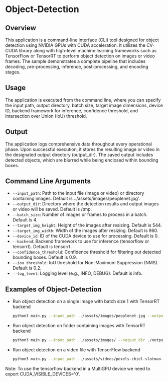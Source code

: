 # Object-Detection

## Overview

This application is a command-line interface (CLI) tool designed for object detection using NVIDIA GPUs with CUDA acceleration. It utilizes the CV-CUDA library along with high-level machine learning frameworks such as TensorFlow or TensorRT to perform object detection on images or video frames. The sample demonstrates a complete pipeline that includes decoding, pre-processing, inference, post-processing, and encoding stages.

## Usage

The application is executed from the command line, where you can specify the input path, output directory, batch size, target image dimensions, device ID, backend framework for inference, confidence threshold, and Intersection over Union (IoU) threshold.

## Output

The application  logs comprehensive data throughout every operational phase. Upon successful execution, it stores the resulting image or video in the designated output directory (output_dir). The saved output includes detected objects, which are blurred while being enclosed within bounding boxes.

## Command Line Arguments
- `--input_path`: Path to the input file (image or video) or directory containing images. Default is ../assets/images/peoplenet.jpg'.
- `--output_dir`:  Directory where the detection results and output images or video will be saved. Default is /tmp.
- `--batch_size`: Number of images or frames to process in a batch. Default is 4.
- `--target_img_height`: Height of the images after resizing. Default is 544.
- `--target_img_width`: Width of the images after resizing. Default is 960.
- `--device_id`: ID of the CUDA device to use for processing. Default is 0.
- `--backend`: Backend framework to use for inference (tensorflow or tensorrt). Default is tensorrt.
- `--confidence_threshold`: Confidence threshold for filtering out detected bounding boxes. Default is 0.9.
- `--iou_threshold`: IoU threshold for Non-Maximum Suppression (NMS). Default is 0.2.
- `--log_level`: Logging level (e.g., INFO, DEBUG). Default is info.


## Examples of Object-Detection
- Run object detection on a single image with batch size 1 with TensorRT backend
    ```bash
    python3 main.py --input_path ../assets/images/peoplenet.jpg --output_dir ./output --target_img_height 544 --target_img_width 960 --device_id 0 --backend tensorrt --confidence_threshold 0.9 --iou_threshold 0.2
    ```
- Run object detection  on folder containing images with TensorRT backend
    ```bash
    python3 main.py --input_path ../assets/images/ --output_dir ./output --batch_size 3  --backend tensorrt
    ```
- Run object detection  on a video file with TensorFlow backend
    ```bash
    python3 main.py --input_path ../assets/videos/pexels-chiel-slotman-4423925-1920x1080-25fps.mp4 --output_dir ./output --batch_size 2 --backend tensorflow
    ```

Note: To use the tensorflow backend in a MultiGPU device we need to export CUDA_VISIBLE_DEVICES='0'.